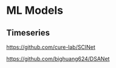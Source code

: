 # ML Models

## Timeseries
https://github.com/cure-lab/SCINet

https://github.com/bighuang624/DSANet
